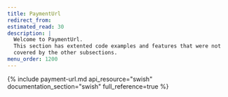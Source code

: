 ```yaml
---
title: PaymentUrl
redirect_from:
estimated_read: 30
description: |
  Welcome to PaymentUrl.
  This section has extented code examples and features that were not
  covered by the other subsections.
menu_order: 1200
---
```


{% include payment-url.md api_resource="swish" documentation_section="swish" full_reference=true %}
